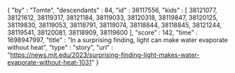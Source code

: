 {
  "by" : "Tomte",
  "descendants" : 84,
  "id" : 38117556,
  "kids" : [ 38121077, 38121612, 38119317, 38121184, 38119033, 38120318, 38119847, 38120125, 38119830, 38119053, 38118791, 38119074, 38118844, 38118845, 38121244, 38119541, 38120081, 38118909, 38119600 ],
  "score" : 142,
  "time" : 1698947997,
  "title" : "In a surprising finding, light can make water evaporate without heat",
  "type" : "story",
  "url" : "https://news.mit.edu/2023/surprising-finding-light-makes-water-evaporate-without-heat-1031"
}
